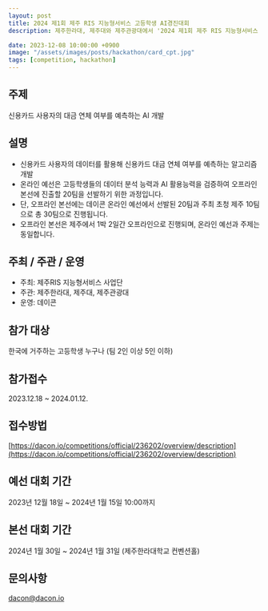 ```yaml
---
layout: post
title: 2024 제1회 제주 RIS 지능형서비스 고등학생 AI경진대회
description: 제주한라대, 제주대와 제주관광대에서 '2024 제1회 제주 RIS 지능형서비스 고등학생 AI경진대회'를 개최합니다. 본 대회는 신용카드 사용자의 데이터를 바탕으로 신용카드 연체 가능성이 있는 사용자를 탐지하는 AI를 개발하는 것을 목표로 하며, 이를 통해 고등학생 여러분들께 금융권 데이터 분석가에게 요구되는 데이터 분석 능력과 AI 활용능력을 키울 수 있는 기회를 제공합니다.

date: 2023-12-08 10:00:00 +0900
image: "/assets/images/posts/hackathon/card_cpt.jpg"
tags: [competition, hackathon]
---
```


## 주제

신용카드 사용자의 대금 연체 여부를 예측하는 AI 개발

## 설명

- 신용카드 사용자의 데이터를 활용해 신용카드 대금 연체 여부를 예측하는 알고리즘 개발
- 온라인 예선은 고등학생들의 데이터 분석 능력과 AI 활용능력을 검증하여 오프라인 본선에 진출할 20팀을 선발하기 위한 과정입니다.
- 단, 오프라인 본선에는 데이콘 온라인 예선에서 선발된 20팀과 주최 초청 제주 10팀으로 총 30팀으로 진행됩니다.
- 오프라인 본선은 제주에서 1박 2일간 오프라인으로 진행되며, 온라인 예선과 주제는 동일합니다.

## 주최 / 주관 / 운영

- 주최: 제주RIS 지능형서비스 사업단
- 주관: 제주한라대, 제주대, 제주관광대
- 운영: 데이콘

## 참가 대상

한국에 거주하는 고등학생 누구나 (팀 2인 이상 5인 이하)

## 참가접수

2023.12.18 ~ 2024.01.12.

## 접수방법

[https://dacon.io/competitions/official/236202/overview/description](https://dacon.io/competitions/official/236202/overview/description)

## 예선 대회 기간

2023년 12월 18일 ~ 2024년 1월 15일 10:00까지

## 본선 대회 기간

2024년 1월 30일 ~ 2024년 1월 31일 (제주한라대학교 컨벤션홀)

## 문의사항

[dacon@dacon.io](mailto:dacon@dacon.io)
